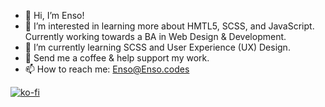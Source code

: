 - 👋 Hi, I’m Enso!
- 👀 I’m interested in learning more about HMTL5, SCSS, and JavaScript. Currently working towards a BA in Web Design & Development. 
- 🌱 I’m currently learning SCSS and User Experience (UX) Design.
- 💞️ Send me a coffee & help support my work.
- 📫 How to reach me: Enso@Enso.codes

[![ko-fi](https://ko-fi.com/img/githubbutton_sm.svg)](https://ko-fi.com/T6T3JTV0)
<!---
Ensomniacs/Ensomniacs is a ✨ special ✨ repository because its `README.md` (this file) appears on your GitHub profile.
You can click the Preview link to take a look at your changes.
--->
